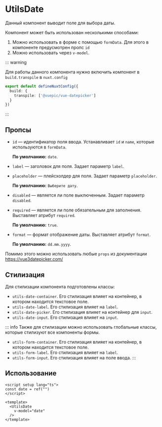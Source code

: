 # UtilsDate

Данный компонент выводит поле для выбора даты.

Компонент может быть использован несколькими способами:

1. Можно использовать в форме с помощью `formData`. Для этого в компоненте предусмотрен пропс `id`
2. Можно использовать через `v-model`.

::: warning

Для работы данного компонента нужно включить компонент в `build.transpile` в `nuxt.config`

```ts
export default defineNuxtConfig({
  build: {
    transpile: ['@vuepic/vue-datepicker']
  }
})
```
:::

## Пропсы

- `id` — идентификатор поля ввода. Устанавливает `id` и `name`, которые используются в `formData`.

  **По умолчанию:** `date`.

- `label` — заголовок для поля. Задает параметр `label`.


- `placeholder` — плейсхолдер для поля. Задает параметр `placeholder`.
  
   **По умолчанию:** `Выберите дату`.

- `disabled` — является ли поле выключенным. Задает параметр `disabled`.
  
- `required` — является ли поле обязательным для заполнения. Выставляет атрибут `required`.

  **По умолчанию:** `true`.

- `format` — формат отображение даты. Выставляет атрибут `format`.

  **По умолчанию:** `dd.mm.yyyy`.

Помимо этого можно использовать любые `props` из документации https://vue3datepicker.com/

## Стилизация

Для стилизации компонента подготовлены классы:

- `utils-date-container`. Его стилизация влияет на контейнер, в котором находится текстовое поле.
- `utils-date-label`. Его стилизация влияет на `label`.
- `utils-date-picker`. Его стилизация влияет на контейнер для `input`.
- `utils-date-input`. Его стилизация влияет на `input`.

::: info
Также для стилизации можно использовать глобальные классы, которые стилизуют все компоненты формы.

- `utils-form-container`. Его стилизация влияет на контейнер, в котором находится текстовое поле.
- `utils-form-label`. Его стилизация влияет на `label`.
- `utils-form-input`. Его стилизация влияет на поле ввода.
:::

## Использование

```vue
<script setup lang="ts">
const date = ref("")
</script>

<template>
  <UtilsDate
    v-model="date"
  />
</template>
```